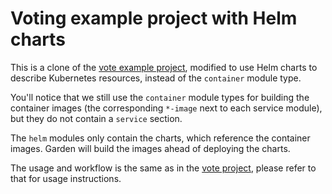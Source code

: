 # Voting example project with Helm charts

This is a clone of the [vote example project](../vote/README.md), modified to use Helm charts to describe
Kubernetes resources, instead of the `container` module type.

You'll notice that we still use the `container` module types for building the container images (the corresponding
`*-image` next to each service module), but they do not contain a `service` section.

The `helm` modules only contain the charts, which reference the container images. Garden will build the images
ahead of deploying the charts.

The usage and workflow is the same as in the [vote project](../vote/README.md), please refer to that for usage
instructions.
